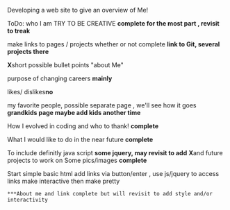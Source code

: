 Developing a web site to give an overview of Me!

ToDo:
who I am TRY TO BE CREATIVE **complete for the most part , revisit to treak**

make links to pages / projects whether or not complete **link to Git, several projects there**

**X**short possible bullet points "about Me"

purpose of changing careers **mainly**

likes/ dislikes**no**

my favorite people, possible separate page , we'll see how it goes **grandkids page maybe add kids another time**

How I evolved in coding and who to thank! **complete**

What I would like to do in the near future **complete**

To  include
definitly java script **some jquery, may revisit to add**
**X**and future projects to work on
Some pics/images **complete**

Start simple basic html
add links via button/enter , use js/jquery to access links
make interactive 
    then make pretty

    ***About me and link complete but will revisit to add style and/or interactivity